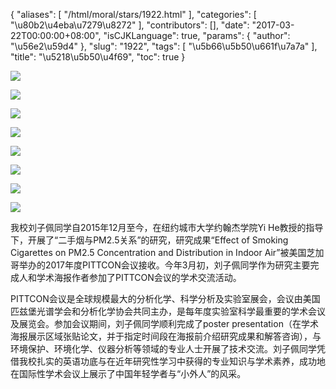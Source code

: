 {
    "aliases": [
        "/html/moral/stars/1922.html"
    ],
    "categories": [
        "\u80b2\u4eba\u7279\u8272"
    ],
    "contributors": [],
    "date": "2017-03-22T00:00:00+08:00",
    "isCJKLanguage": true,
    "params": {
        "author": "\u56e2\u59d4"
    },
    "slug": "1922",
    "tags": [
        "\u5b66\u5b50\u661f\u7a7a"
    ],
    "title": "\u5218\u5b50\u4f69",
    "toc": true
}

![](https://cdn.tfls.online/mirror/full/71ed3139f1bcef3307dfb25e97eb499cdff2f893.jpg)




![](https://cdn.tfls.online/mirror/full/c7d7c2f29f52b03a073858eee21ec1a9feffd100.jpg)




![](https://cdn.tfls.online/mirror/full/89889041af853e5760971a09298ba9a87cafd37b.jpg)




![](https://cdn.tfls.online/mirror/full/d18d5b35ba1c1c8577e58cc93f5502ec79f1171c.jpg)




![](https://cdn.tfls.online/mirror/full/0ab497007bb0b5551baa914f38bd6fdbe8a46f35.jpg)




![](https://cdn.tfls.online/mirror/full/b7323a06ea882bd03ad66cfe57836726a6148edb.jpg)




![](https://cdn.tfls.online/mirror/full/1011a5a79e39534ae92fb7cc8279771f067acd57.jpg)




![](https://cdn.tfls.online/mirror/full/eb8316c835af929f59f22e7772a023c4918f3e8c.jpg)




 




我校刘子佩同学自2015年12月至今，在纽约城市大学约翰杰学院Yi He教授的指导下，开展了“二手烟与PM2.5关系”的研究，研究成果“Effect of Smoking Cigarettes on PM2.5 Concentration and Distribution
in Indoor Air”被美国芝加哥举办的2017年度PITTCON会议接收。今年3月初，刘子佩同学作为研究主要完成人和学术海报作者参加了PITTCON会议的学术交流活动。




PITTCON会议是全球规模最大的分析化学、科学分析及实验室展会，会议由美国匹兹堡光谱学会和分析化学协会共同主办，是每年度实验室科学最重要的学术会议及展览会。参加会议期间，刘子佩同学顺利完成了poster presentation（在学术海报展示区域张贴论文，并于指定时间段在海报前介绍研究成果和解答咨询），与环境保护、环境化学、仪器分析等领域的专业人士开展了技术交流。刘子佩同学凭借我校扎实的英语功底与在近年研究性学习中获得的专业知识与学术素养，成功地在国际性学术会议上展示了中国年轻学者与“小外人”的风采。


